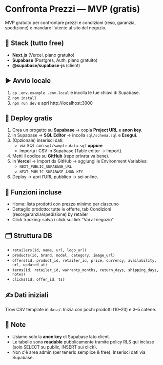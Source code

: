 # Confronta Prezzi — MVP (gratis)

MVP gratuito per confrontare prezzi e condizioni (reso, garanzia, spedizione) e mandare l'utente al sito del negozio.

## 🔧 Stack (tutto free)
- **Next.js** (Vercel, piano gratuito)
- **Supabase** (Postgres, Auth, piano gratuito)
- **@supabase/supabase-js** (client)

## ▶️ Avvio locale
1. `cp .env.example .env.local` e incolla le tue chiavi di Supabase.
2. `npm install`
3. `npm run dev` e apri http://localhost:3000

## 🚀 Deploy gratis
1. Crea un progetto su **Supabase** → copia **Project URL** e **anon key**.
2. In Supabase → **SQL Editor** → incolla `sql/schema.sql` e **Esegui**.
3. (Opzionale) inserisci dati:
   - via SQL con `sql/sample_data.sql` **oppure**
   - importa i CSV in Supabase (Table editor → Import).
4. Metti il codice su **GitHub** (repo privata va bene).
5. In **Vercel** → Import da GitHub → aggiungi le Environment Variables:
   - `NEXT_PUBLIC_SUPABASE_URL`
   - `NEXT_PUBLIC_SUPABASE_ANON_KEY`
6. Deploy → apri l'URL pubblico → sei online.

## 👀 Funzioni incluse
- Home: lista prodotti con prezzo minimo per ciascuno
- Dettaglio prodotto: tutte le offerte, tab Condizioni (reso/garanzia/spedizione) by retailer
- Click tracking: salva i click sui link “Vai al negozio”

## 🗂️ Struttura DB
- `retailers(id, name, url, logo_url)`
- `products(id, brand, model, category, image_url)`
- `offers(id, product_id, retailer_id, price, currency, availability, url, updated_at)`
- `terms(id, retailer_id, warranty_months, return_days, shipping_days, notes)`
- `clicks(id, offer_id, ts)`

## ✍️ Dati iniziali
Trovi CSV template in `data/`. Inizia con pochi prodotti (10–20) e 3–5 catene.

## 🔐 Note
- Usiamo solo la **anon key** di Supabase lato client.
- Le tabelle sono **readable** pubblicamente tramite policy RLS qui incluse (solo SELECT su public, INSERT sui click).
- Non c'è area admin (per tenerlo semplice & free). Inserisci dati via Supabase.
